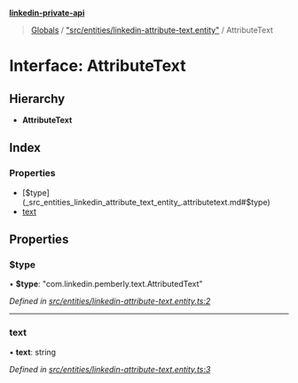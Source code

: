 **[linkedin-private-api](../README.md)**

> [Globals](../globals.md) / ["src/entities/linkedin-attribute-text.entity"](../modules/_src_entities_linkedin_attribute_text_entity_.md) / AttributeText

# Interface: AttributeText

## Hierarchy

- **AttributeText**

## Index

### Properties

- [$type](_src_entities_linkedin_attribute_text_entity_.attributetext.md#$type)
- [text](_src_entities_linkedin_attribute_text_entity_.attributetext.md#text)

## Properties

### $type

• **$type**: \"com.linkedin.pemberly.text.AttributedText\"

_Defined in [src/entities/linkedin-attribute-text.entity.ts:2](https://github.com/david1asher/linkedin-private-api/blob/8f509eb/src/entities/linkedin-attribute-text.entity.ts#L2)_

---

### text

• **text**: string

_Defined in [src/entities/linkedin-attribute-text.entity.ts:3](https://github.com/david1asher/linkedin-private-api/blob/8f509eb/src/entities/linkedin-attribute-text.entity.ts#L3)_
